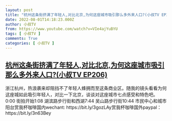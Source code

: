 ```yaml
---
layout: post
title: "杭州这条街挤满了年轻人,对比北京,为何这座城市吸引那么多外来人口?(小叔TV EP206)"
date: 2022-08-01T14:18:23.000Z
author: 小叔TV
from: https://www.youtube.com/watch?v=VIe4ajYuBYU
tags: [ 小叔TV ]
comments: True
categories: [ 小叔TV ]
---
```

<!--1659363503000-->
[杭州这条街挤满了年轻人,对比北京,为何这座城市吸引那么多外来人口?(小叔TV EP206)](https://www.youtube.com/watch?v=VIe4ajYuBYU)
------

<div>
浙江杭州，热浪袭来却阻挡不了年轻人蜂拥而至这条商业区。随我的镜头看看为何这座城如此吸引年轻人，对比一下北京，谈谈对这座城市七点感受和特色吧。0:00 街拍开始1:08 湖滨路步行街和西湖7:44 吴山路步行街10:44 市民中心和城市阳台赏我杯咖啡国内wechant: https://bit.ly/3gozLAy赏我杯咖啡国外paypal：https://bit.ly/3n63Bey
</div>
